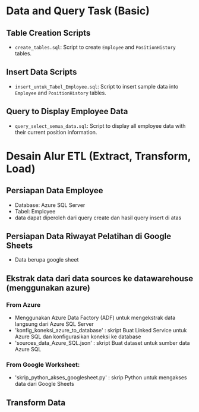 # Data and Query Task (Basic)

## Table Creation Scripts
- `create_tables.sql`: Script to create `Employee` and `PositionHistory` tables.

## Insert Data Scripts
- `insert_untuk_Tabel_Employee.sql`: Script to insert sample data into `Employee` and `PositionHistory` tables.

## Query to Display Employee Data
- `query_select_semua_data.sql`: Script to display all employee data with their current position information.

# Desain Alur ETL (Extract, Transform, Load)

## Persiapan Data Employee
- Database: Azure SQL Server
- Tabel: Employee
- data dapat diperoleh dari query create dan hasil query insert di atas

## Persiapan Data Riwayat Pelatihan di Google Sheets
- Data berupa google sheet

## Ekstrak data dari data sources ke datawarehouse (menggunakan azure) 
### From Azure
- Menggunakan Azure Data Factory (ADF) untuk mengekstrak data langsung dari Azure SQL Server
- 'konfig_koneksi_azure_to_database' : skript Buat Linked Service untuk Azure SQL dan konfigurasikan koneksi ke database
- 'sources_data_Azure_SQL.json' : skript Buat dataset untuk sumber data Azure SQL
### From  Google Worksheet:
- 'skrip_python_akses_googlesheet.py' : skrip Python untuk mengakses data dari Google Sheets

 ## Transform Data
